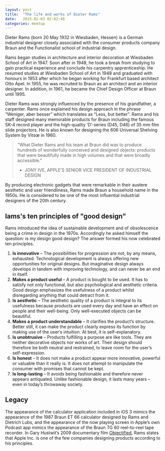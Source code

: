 ```yaml
---
layout: post
title:  "The life and works of Dieter Rams"
date:   2015-02-03 02:02:40
categories: meetup
---
```

Dieter Rams (born 20 May 1932 in Wiesbaden, Hessen) is a German industrial designer closely associated with the consumer products company Braun and the Functionalist school of industrial design.

Rams began studies in architecture and interior decoration at Wiesbaden School of Art in 1947. Soon after in 1948, he took a break from studying to gain practical experience and conclude his carpentry apprenticeship. He resumed studies at Wiesbaden School of Art in 1948 and graduated with honours in 1953 after which he began working for Frankfurt based architect Otto Apel. In 1955, he was recruited to Braun as an architect and an interior designer. In addition, in 1961, he became the Chief Design Officer at Braun until 1995.
<!-- more -->

Dieter Rams was strongly influenced by the presence of his grandfather, a carpenter. Rams once explained his design approach in the phrase “Weniger, aber besser” which translates as “Less, but better”. Rams and his staff designed many memorable products for Braun including the famous SK-4 record player and the high-quality ‘D’-series (D45, D46) of 35 mm film slide projectors. He is also known for designing the 606 Universal Shelving System by Vitsœ in 1960.

> "What Dieter Rams and his team at Braun did was to produce hundreds of wonderfully conceived and designed objects: products that were beautifully made in high volumes and that were broadly accessible."
> - JONY IVE, APPLE’S SENIOR VICE PRESIDENT OF INDUSTRIAL DESIGN

By producing electronic gadgets that were remarkable in their austere aesthetic and user friendliness, Rams made Braun a household name in the 1950s. He is considered to be one of the most influential industrial designers of the 20th century.

## lams's ten principles of "good design"
Rams introduced the idea of sustainable development and of obsolescence being a crime in design in the 1970s. Accordingly he asked himself the question: is my design good design? The answer formed his now celebrated ten principles.

1. **Is innovative** – The possibilities for progression are not, by any means, exhausted.
   Technological development is always offering new opportunities for original designs. But
   imaginative design always develops in tandem with improving technology, and can never be
   an end in itself.
1. **Makes a product useful** – A product is bought to be used. It has to satisfy not only functional,
   but also psychological and aesthetic criteria. Good design emphasizes the usefulness of a product
   whilst disregarding anything that could detract from it.
1. **Is aesthetic** – The aesthetic quality of a product is integral to its usefulness because products
   are used every day and have an effect on people and their well-being. Only well-executed objects
   can be beautiful.
1. **Makes a product understandable** – It clarifies the product’s structure. Better still, it can make
   the product clearly express its function by making use of the user’s intuition. At best, it is
   self-explanatory.
1. **Is unobtrusive** – Products fulfilling a purpose are like tools. They are neither decorative objects
   nor works of art. Their design should therefore be both neutral and restrained, to leave room for the
   user’s self-expression.
1. **Is honest** – It does not make a product appear more innovative, powerful or valuable than it really
   is. It does not attempt to manipulate the consumer with promises that cannot be kept.
1. **Is long-lasting** – It avoids being fashionable and therefore never appears antiquated. Unlike
   fashionable design, it lasts many years – even in today’s throwaway society.

## Legacy
The appearance of the calculator application included in iOS 3 mimics the appearance of the 1987 Braun
ET 66 calculator designed by Rams and Dietrich Lubs, and the appearance of the now playing screen in
Apple’s own Podcast app mimics the appearance of the Braun TG 60 reel-to-reel tape recorder. In Gary
Hustwit’s 2009 documentary film [Objectified](http://www.objectifiedfilm.com/), Rams states that Apple
Inc. is one of the few companies designing products according to his principles.
